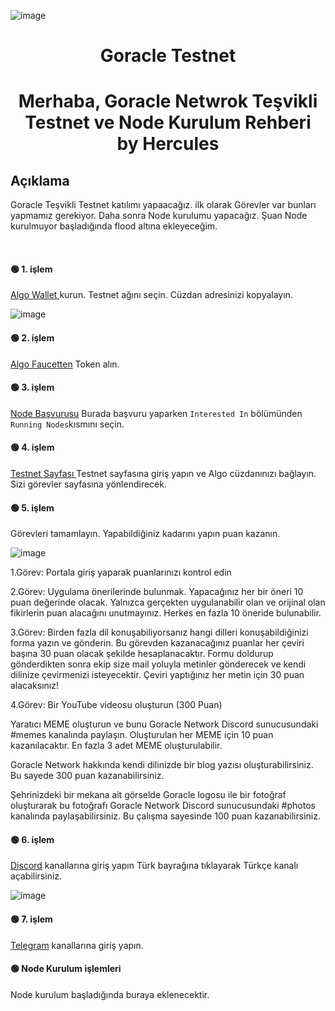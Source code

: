 ![image](https://user-images.githubusercontent.com/101635385/215120356-a5e13929-fa35-4c32-a810-2a0784f5262e.png)


<h1 align="center"> Goracle Testnet </h1>
<h1 align="center"> Merhaba,  Goracle Netwrok Teşvikli Testnet ve Node Kurulum Rehberi <br> by Hercules
</h1>


## Açıklama

Goracle Teşvikli Testnet katılımı yapaacağız. ilk olarak Görevler var bunları yapmamız gerekiyor. Daha sonra Node kurulumu yapacağız. Şuan Node kurulmuyor başladığında flood altına ekleyeceğim.

<br>

#### 🟢 1. işlem

[Algo Wallet ](https://wallet.myalgo.com/) kurun. Testnet ağını seçin. Cüzdan adresinizi kopyalayın. 

![image](https://user-images.githubusercontent.com/101635385/215122859-fe1371e8-c6ba-4b05-8963-ed8e8592a84c.png)

#### 🟢 2. işlem

[Algo Faucetten](https://testnet.algoexplorer.io/dispenser) Token alın. 

#### 🟢 3. işlem

[Node Başvurusu](https://www.goracle.io/contact) Burada başvuru yaparken `Interested In` bölümünden `Running Nodes`kısmını seçin. 

#### 🟢 4. işlem

[Testnet Sayfası ](https://testnet-app.goracle.io/incentivized-testnet) Testnet sayfasına giriş yapın ve Algo cüzdanınızı bağlayın. Sizi görevler sayfasına yönlendirecek.

#### 🟢 5. işlem

Görevleri tamamlayın. Yapabildiğiniz kadarını yapın puan kazanın. 

![image](https://user-images.githubusercontent.com/101635385/215124937-98a60694-b13c-42f8-98f9-08905238bff6.png)

1.Görev:
Portala giriş yaparak puanlarınızı kontrol edin

2.Görev: Uygulama önerilerinde bulunmak. Yapacağınız her bir öneri 10 puan değerinde olacak. Yalnızca gerçekten uygulanabilir olan ve orijinal olan fikirlerin puan alacağını unutmayınız. Herkes en fazla 10 öneride bulunabilir.

3.Görev: Birden fazla dil konuşabiliyorsanız hangi dilleri konuşabildiğinizi forma yazın ve gönderin. Bu görevden kazanacağınız puanlar her çeviri başına 30 puan olacak şekilde hesaplanacaktır. Formu doldurup gönderdikten sonra ekip size mail yoluyla metinler gönderecek ve kendi dilinize çevirmenizi isteyecektir. Çeviri yaptığınız her metin için 30 puan alacaksınız!

4.Görev: Bir YouTube videosu oluşturun (300 Puan)

Yaratıcı MEME oluşturun ve bunu Goracle Network Discord sunucusundaki #memes kanalında paylaşın. Oluşturulan her MEME için 10 puan kazanılacaktır. En fazla 3 adet MEME oluşturulabilir.

Goracle Network hakkında kendi dilinizde bir blog yazısı oluşturabilirsiniz. Bu sayede 300 puan kazanabilirsiniz.

Şehrinizdeki bir mekana ait görselde Goracle logosu ile bir fotoğraf oluşturarak bu fotoğrafı Goracle Network Discord sunucusundaki #photos kanalında paylaşabilirsiniz. Bu çalışma sayesinde 100 puan kazanabilirsiniz.

#### 🟢 6. işlem

[Discord](https://discord.gg/M7wSArcGDX) kanallarına giriş yapın Türk bayrağına tıklayarak Türkçe kanalı açabilirsiniz.

![image](https://user-images.githubusercontent.com/101635385/215125786-9b12ffcd-791d-42e6-b1cf-5c5e3c3b0da1.png)

#### 🟢 7. işlem

[Telegram](https://t.me/Goracle_Turkey) kanallarına giriş yapın.


#### 🟢 Node Kurulum işlemleri

Node kurulum başladığında buraya eklenecektir. 
